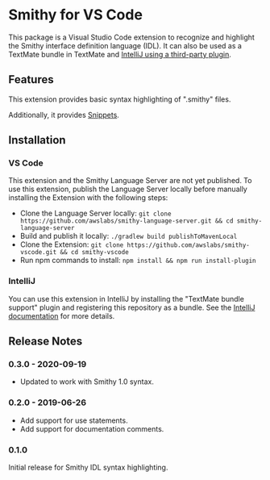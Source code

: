 # Smithy for VS Code

This package is a Visual Studio Code extension to recognize and highlight the
Smithy interface definition language (IDL). It can also be used as a TextMate
bundle in TextMate and [IntelliJ using a third-party plugin](https://www.jetbrains.com/help/idea/importing-textmate-bundles.html).

## Features

This extension provides basic syntax highlighting of ".smithy" files.

Additionally, it provides [Snippets](https://code.visualstudio.com/docs/editor/userdefinedsnippets).

## Installation

### VS Code

This extension and the Smithy Language Server are not yet published. To use this extension, publish the Language Server locally before manually installing the Extension with the following steps:
* Clone the Language Server locally: `git clone https://github.com/awslabs/smithy-language-server.git && cd smithy-language-server`
* Build and publish it locally: `./gradlew build publishToMavenLocal`
* Clone the Extension: `git clone https://github.com/awslabs/smithy-vscode.git && cd smithy-vscode`
* Run npm commands to install:
`npm install && npm run install-plugin`

### IntelliJ

You can use this extension in IntelliJ by installing the
"TextMate bundle support" plugin and registering this repository as a bundle.
See the [IntelliJ documentation](https://www.jetbrains.com/help/idea/textmate.html)
for more details.

## Release Notes

### 0.3.0 - 2020-09-19

- Updated to work with Smithy 1.0 syntax.

### 0.2.0 - 2019-06-26

- Add support for use statements.
- Add support for documentation comments.

### 0.1.0

Initial release for Smithy IDL syntax highlighting.
